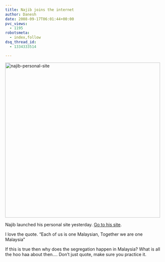 ```yaml
---
title: Najib joins the internet
author: Danesh
date: 2008-09-17T06:01:44+00:00
pvc_views:
  - 1195
robotsmeta:
  - index,follow
dsq_thread_id:
  - 1334333514

---
```

[<img src="http://farm4.static.flickr.com/3118/2864948870_e1216e4788_o.jpg" alt="najib-personal-site" width="500" />][1]

Najib launched his personal site yesterday. [Go to his site][2].

I love the quote. &#8220;Each of us is one Malaysian, Together we are one Malaysia&#8221;

If this is true then why does the segregation happen in Malaysia? What is all the hoo haa about then&#8230;. Don&#8217;t just quote, make sure you practice it.

 [1]: http://www.flickr.com/photos/dannyportal/2864948870/ "najib-personal-site by Danesh Manoharan, on Flickr"
 [2]: http://www.1malaysia.com.my